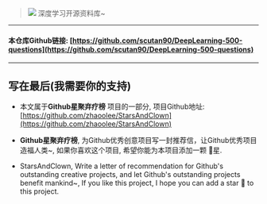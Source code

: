 > ![](https://upload-images.jianshu.io/upload_images/3203841-477925a8715b2f55.png?imageMogr2/auto-orient/strip%7CimageView2/2/w/1240)
> 深度学习开源资料库~


---
#### 本仓库Github链接: [https://github.com/scutan90/DeepLearning-500-questions](https://github.com/scutan90/DeepLearning-500-questions)

---

## 写在最后(我需要你的支持)
- 本文属于**Github星聚弃疗榜** 项目的一部分, 项目Github地址: [https://github.com/zhaoolee/StarsAndClown](https://github.com/zhaoolee/StarsAndClown)

- **Github星聚弃疗榜**, 为Github优秀创意项目写一封推荐信，让Github优秀项目造福人类~, 如果你喜欢这个项目, 希望你能为本项目添加一颗 🌟星.

- StarsAndClown, Write a letter of recommendation for Github's outstanding creative projects, and let Github's outstanding projects benefit mankind~, If you like this project, I hope you can add a star 🌟 to this project.



